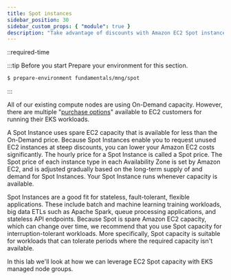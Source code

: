 ```yaml
---
title: Spot instances
sidebar_position: 30
sidebar_custom_props: { "module": true }
description: "Take advantage of discounts with Amazon EC2 Spot instances on Amazon Elastic Kubernetes Service."
---
```


::required-time

:::tip Before you start
Prepare your environment for this section.

```bash timeout=300 wait=30
$ prepare-environment fundamentals/mng/spot
```

:::

All of our existing compute nodes are using On-Demand capacity. However, there are multiple "[purchase options](https://docs.aws.amazon.com/AWSEC2/latest/UserGuide/instance-purchasing-options.html)" available to EC2 customers for running their EKS workloads.

A Spot Instance uses spare EC2 capacity that is available for less than the On-Demand price. Because Spot Instances enable you to request unused EC2 instances at steep discounts, you can lower your Amazon EC2 costs significantly. The hourly price for a Spot Instance is called a Spot price. The Spot price of each instance type in each Availability Zone is set by Amazon EC2, and is adjusted gradually based on the long-term supply of and demand for Spot Instances. Your Spot Instance runs whenever capacity is available.

Spot Instances are a good fit for stateless, fault-tolerant, flexible applications. These include batch and machine learning training workloads, big data ETLs such as Apache Spark, queue processing applications, and stateless API endpoints. Because Spot is spare Amazon EC2 capacity, which can change over time, we recommend that you use Spot capacity for interruption-tolerant workloads. More specifically, Spot capacity is suitable for workloads that can tolerate periods where the required capacity isn't available.

In this lab we'll look at how we can leverage EC2 Spot capacity with EKS managed node groups.
